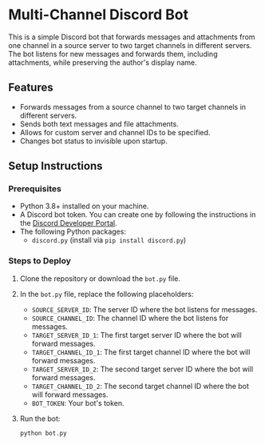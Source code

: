# Multi-Channel Discord Bot

This is a simple Discord bot that forwards messages and attachments from one channel in a source server to two target channels in different servers. The bot listens for new messages and forwards them, including attachments, while preserving the author's display name.

## Features

- Forwards messages from a source channel to two target channels in different servers.
- Sends both text messages and file attachments.
- Allows for custom server and channel IDs to be specified.
- Changes bot status to invisible upon startup.

## Setup Instructions

### Prerequisites
- Python 3.8+ installed on your machine.
- A Discord bot token. You can create one by following the instructions in the [Discord Developer Portal](https://discord.com/developers/docs/intro).
- The following Python packages:
  - `discord.py` (install via `pip install discord.py`)

### Steps to Deploy

1. Clone the repository or download the `bot.py` file.
   
2. In the `bot.py` file, replace the following placeholders:
   - `SOURCE_SERVER_ID`: The server ID where the bot listens for messages.
   - `SOURCE_CHANNEL_ID`: The channel ID where the bot listens for messages.
   - `TARGET_SERVER_ID_1`: The first target server ID where the bot will forward messages.
   - `TARGET_CHANNEL_ID_1`: The first target channel ID where the bot will forward messages.
   - `TARGET_SERVER_ID_2`: The second target server ID where the bot will forward messages.
   - `TARGET_CHANNEL_ID_2`: The second target channel ID where the bot will forward messages.
   - `BOT_TOKEN`: Your bot's token.

3. Run the bot:
   ```bash
   python bot.py

